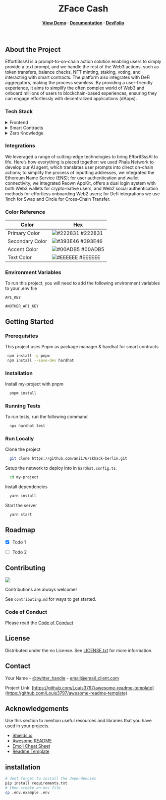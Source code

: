 <!--
Hey, thanks for using the awesome-readme-template template.  
If you have any enhancements, then fork this project and create a pull request 
or just open an issue with the label "enhancement".

Don't forget to give this project a star for additional support ;)
Maybe you can mention me or this repo in the acknowledgements too
-->
<div align="center">

  <h1>ZFace Cash</h1>
  
  <p>
    
  </p>
  
  
   
<h4>
    <a href="https://www.youtube.com/watch?v=QlWIbjhhyFk&t=1s/">View Demo</a>
  <span> · </span>
    <a href="https://github.com/Louis3797/awesome-readme-template">Documentation</a>
  <span> · </span>
    <a href="https://zk-hack-berlin.devfolio.co/dashboard">DevFolio</a>
  </h4>
</div>

<br />


## About the Project
Effortl3ssAI is a prompt-to-on-chain action solution enabling users to simply provide a text prompt, and we handle the rest of the Web3 actions, such as token transfers, balance checks, NFT minting, staking, voting, and interacting with smart contracts. The platform also integrates with DeFi aggregators, making the process seamless. By providing a user-friendly experience, it aims to simplify the often complex world of Web3 and onboard millions of users to blockchain-based experiences, ensuring they can engage effortlessly with decentralized applications (dApps).

<!-- TechStack -->
### Tech Stack

<details>
  <summary>Frontend</summary>
  <ul>
    <li><a href="https://www.typescriptlang.org/">Typescript/Javascript</a></li>
    <li><a href="https://reactjs.org/">React.js</a></li>
    <li><a href="https://tailwindcss.com/">TailwindCSS</a></li>
  </ul>
</details>

<details>
  <summary>Smart Contracts</summary>
  <ul>
    <li><a href="https://www.typescriptlang.org/">Solidity</a></li>
    <li><a href="https://expressjs.com/">Hardhat</a></li>
    <li><a href="https://go.dev/">Typescript</a></li>
  </ul>
</details>

<details>
  <summary>Zero Knowledge</summary>
  <ul>
    <li><a href="https://www.typescriptlang.org/">Noir</a></li>
    <li><a href="https://www.typescriptlang.org/">Relayer Network</a></li>
  </ul>
</details>

<!-- Features -->
### Integrations

We leveraged a range of cutting-edge technologies to bring Effortl3ssAI to life. Here’s how everything is pieced together: we used Phala Network to develop our AI agent, which translates user prompts into direct on-chain actions;  to simplify the process of inputting addresses, we integrated the Ethereum Name Service (ENS); for user authentication and wallet connectivity, we integrated Reown AppKit, offers a dual login system with both Web3 wallets for crypto-native users, and Web2 social authentication methods for effortless onboarding Web2 users; for Defi integrations we use 1inch for Swap and Circle for Cross-Chain Transfer.

<!-- Color Reference -->
### Color Reference

| Color             | Hex                                                                |
| ----------------- | ------------------------------------------------------------------ |
| Primary Color | ![#222831](https://via.placeholder.com/10/222831?text=+) #222831 |
| Secondary Color | ![#393E46](https://via.placeholder.com/10/393E46?text=+) #393E46 |
| Accent Color | ![#00ADB5](https://via.placeholder.com/10/00ADB5?text=+) #00ADB5 |
| Text Color | ![#EEEEEE](https://via.placeholder.com/10/EEEEEE?text=+) #EEEEEE |


<!-- Env Variables -->
### Environment Variables

To run this project, you will need to add the following environment variables to your .env file

`API_KEY`

`ANOTHER_API_KEY`

<!-- Getting Started -->
## Getting Started

<!-- Prerequisites -->
### Prerequisites

This project uses Pnpm as package manager & hardhat for smart contracts

```bash
 npm install -g pnpm
 npm install --save-dev hardhat 
```

<!-- Installation -->
### Installation

Install my-project with pnpm

```bash
  pnpm install 
```
   
<!-- Running Tests -->
### Running Tests

To run tests, run the following command

```bash
  npx hardhat test
```

<!-- Run Locally -->
### Run Locally

Clone the project

```bash
  git clone https://github.com/anii76/zkhack-berlin.git
```

Setup the network to deploy into in `hardhat.config.ts`.

```bash
  cd my-project
```

Install dependencies

```bash
  yarn install
```

Start the server

```bash
  yarn start
```

<!-- Roadmap -->
## Roadmap

* [x] Todo 1
* [ ] Todo 2


<!-- Contributing -->
## Contributing

<a href="https://github.com/Louis3797/awesome-readme-template/graphs/contributors">
  <img src="https://contrib.rocks/image?repo=Louis3797/awesome-readme-template" />
</a>


Contributions are always welcome!

See `contributing.md` for ways to get started.


<!-- Code of Conduct -->
### Code of Conduct

Please read the [Code of Conduct](https://github.com/Louis3797/awesome-readme-template/blob/master/CODE_OF_CONDUCT.md)

<!-- License -->
## License

Distributed under the no License. See <a href="/LICENCE.txt">LICENSE.txt</a> for more information.


<!-- Contact -->
## Contact

Your Name - [@twitter_handle](https://twitter.com/twitter_handle) - email@email_client.com

Project Link: [https://github.com/Louis3797/awesome-readme-template](https://github.com/Louis3797/awesome-readme-template)


<!-- Acknowledgments -->
## Acknowledgements

Use this section to mention useful resources and libraries that you have used in your projects.

 - [Shields.io](https://shields.io/)
 - [Awesome README](https://github.com/matiassingers/awesome-readme)
 - [Emoji Cheat Sheet](https://github.com/ikatyang/emoji-cheat-sheet/blob/master/README.md#travel--places)
 - [Readme Template](https://github.com/othneildrew/Best-README-Template)




## installation
```bash
# dont forget to install the dependencies
pip install requirements.txt
# then create an env file
cp .env.example .env
```
